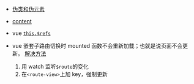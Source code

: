 - [伪类和伪元素](https://developer.mozilla.org/zh-CN/docs/Learn/CSS/Building_blocks/Selectors/Pseudo-classes_and_pseudo-elements)

- [content](https://developer.mozilla.org/zh-CN/docs/Web/CSS/content)

- vue [`this.$refs`](https://v3.cn.vuejs.org/guide/component-template-refs.html)

- vue 嵌套子路由切换时 mounted 函数不会重新加载；也就是说页面不会更新。
  [解决方法](https://www.geek-share.com/detail/2783861964.html)
  1. 用 watch 监听`$route`的变化
  2. 在`<route-view>`上加 key，强制更新
